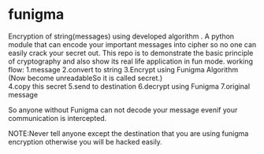 # funigma
Encryption of string(messages) using developed algorithm . 
A python module that can encode your important messages into cipher so no one can easily crack your secret out.
This repo is to demonstrate the basic principle of cryptography and also show its real life application in fun mode.
working flow: 
1.message
2.convert to string
3.Encrypt using Funigma Algorithm (Now become unreadableSo it is called secret.)         
4.copy this secret 
5.send to destination
6.decrypt using Funigma
7.original message
                                                                                   
So anyone without Funigma can not decode your message evenif your communication is intercepted. 

NOTE:Never tell anyone except the destination that you are using funigma encryption otherwise you will be hacked easily.
